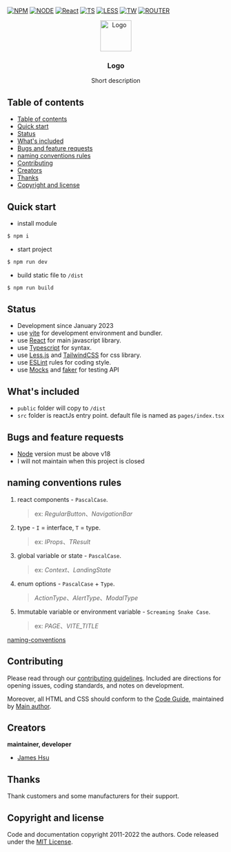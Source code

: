 [![NPM](https://img.shields.io/badge/NPM-ba443f?style=for-the-badge&logo=npm&logoColor=white)](https://www.npmjs.com/)
[![NODE](https://img.shields.io/badge/Node.js-43853D?style=for-the-badge&logo=node.js&logoColor=white)](https://nodejs.org/en/)
[![React](https://img.shields.io/badge/-ReactJs-61DAFB?style=for-the-badge&logo=react&logoColor=white)](https://zh-hant.reactjs.org/)
[![TS](https://img.shields.io/badge/Typescript-4277c0?style=for-the-badge&logo=typescript&logoColor=white)](https://www.typescriptlang.org/)
[![LESS](https://img.shields.io/badge/Less-1d365d?style=for-the-badge&logo=less&logoColor=white)](https://lesscss.org/)
[![TW](https://img.shields.io/badge/Tailwind_CSS-38B2AC?style=for-the-badge&logo=npm&logoColor=white)](https://lesscss.org/)
[![ROUTER](https://img.shields.io/badge/React_Router-CA4245?style=for-the-badge&logo=npm&logoColor=white)](https://lesscss.org/)

<p align="center">
  <a href="https://github.com/jameshsu1125">
    <img src="https://user-images.githubusercontent.com/70932507/188534539-a68734ac-9330-4fe0-bc49-5fa85116493e.png" alt="Logo" width=72 height=72>
  </a>
  <h3 align="center">Logo</h3>
  <p align="center">
    Short description   
  </p>
</p>


## Table of contents

- [Table of contents](#table-of-contents)
- [Quick start](#quick-start)
- [Status](#status)
- [What's included](#whats-included)
- [Bugs and feature requests](#bugs-and-feature-requests)
- [naming conventions rules](#naming-conventions-rules)
- [Contributing](#contributing)
- [Creators](#creators)
- [Thanks](#thanks)
- [Copyright and license](#copyright-and-license)

## Quick start

- install module

```sh
$ npm i
```

- start project

```sh
$ npm run dev
```

- build static file to `/dist`

```sh
$ npm run build
```

## Status

- Development since January 2023
- use [vite](https://vitejs.dev/) for development environment and bundler.
- use [React](https://react.dev/) for main javascript library.
- use [Typescript](https://www.typescriptlang.org/) for syntax.
- use [Less.js](https://lesscss.org/) and [TailwindCSS](https://tailwindcss.com/) for css library.
- use [ESLint](https://eslint.org/) rules for coding style.
- use [Mocks](https://mswjs.io/) and [faker](https://github.com/faker-js/faker#readme) for testing API

## What's included

- `public` folder will copy to `/dist`
- `src` folder is reactJs entry point. default file is named as `pages/index.tsx`


## Bugs and feature requests

- [Node](https://nodejs.org/en/) version must be above v18
- I will not maintain when this project is closed

## naming conventions rules

1. react components - `PascalCase`. 
    > ex: _RegularButton_、_NavigationBar_
2. type - `I` = interface, `T` = type. 
    > ex: _IProps_、_TResult_
3. global variable or state - `PascalCase`.
    > ex: _Context_、_LandingState_
4. enum options - `PascalCase` + `Type`. 
    >  _ActionType_、_AlertType_、_ModalType_
5. Immutable variable or environment variable - `Screaming Snake Case`. 
    > ex: _PAGE_、<em>VITE_TITLE</em>

[naming-conventions](https://medium.com/@code.ceeker/naming-conventions-camel-case-pascal-case-kebab-case-and-more-dc4e515b9652)

## Contributing

Please read through our [contributing guidelines](https://github.com/github/docs/blob/main/CONTRIBUTING.md). Included are directions for opening issues, coding standards, and notes on development.

Moreover, all HTML and CSS should conform to the [Code Guide](https://github.com/airbnb/javascript), maintained by [Main author](https://github.com/jameshsu1125).

## Creators

**maintainer, developer**

- [James Hsu](https://github.com/jameshsu1125)

## Thanks

Thank customers and some manufacturers for their support.

## Copyright and license

Code and documentation copyright 2011-2022 the authors. Code released under the [MIT License](https://reponame/blob/master/LICENSE).




<!-- open -n -a /Applications/Google\ Chrome.app/Contents/MacOS/Google\ Chrome --args --user-data-dir="/tmp/chrome_dev_test" --disable-web-security -->
